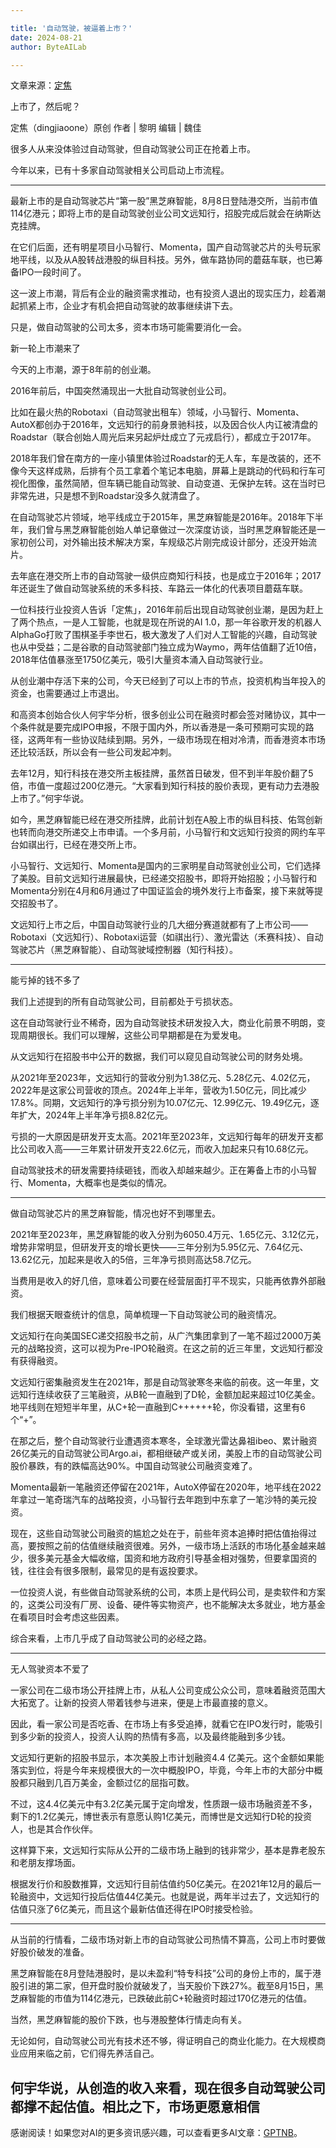 ```yaml
---

title: '自动驾驶，被逼着上市？'
date: 2024-08-21
author: ByteAILab

---
```


文章来源：[定焦](https://mp.weixin.qq.com/s/OV3g073sNlNv9ac9MF3JUA)

上市了，然后呢？

定焦（dingjiaoone）原创
作者 | 黎明
编辑 | 魏佳

很多人从来没体验过自动驾驶，但自动驾驶公司正在抢着上市。

今年以来，已有十多家自动驾驶相关公司启动上市流程。

---
最新上市的是自动驾驶芯片“第一股”黑芝麻智能，8月8日登陆港交所，当前市值114亿港元；即将上市的是自动驾驶创业公司文远知行，招股完成后就会在纳斯达克挂牌。

在它们后面，还有明星项目小马智行、Momenta，国产自动驾驶芯片的头号玩家地平线，以及从A股转战港股的纵目科技。另外，做车路协同的蘑菇车联，也已筹备IPO一段时间了。

这一波上市潮，背后有企业的融资需求推动，也有投资人退出的现实压力，趁着潮起抓紧上市，企业才有机会把自动驾驶的故事继续讲下去。

只是，做自动驾驶的公司太多，资本市场可能需要消化一会。

新一轮上市潮来了

今天的上市潮，源于8年前的创业潮。

2016年前后，中国突然涌现出一大批自动驾驶创业公司。

比如在最火热的Robotaxi（自动驾驶出租车）领域，小马智行、Momenta、AutoX都创办于2016年，文远知行的前身景驰科技，以及因合伙人内讧被清盘的Roadstar（联合创始人周光后来另起炉灶成立了元戎启行），都成立于2017年。

2018年我们曾在南方的一座小镇里体验过Roadstar的无人车，车是改装的，还不像今天这样成熟，后排有个员工拿着个笔记本电脑，屏幕上是跳动的代码和行车可视化图像，虽然简陋，但车辆已能自动驾驶、自动变道、无保护左转。这在当时已非常先进，只是想不到Roadstar没多久就清盘了。

在自动驾驶芯片领域，地平线成立于2015年，黑芝麻智能是2016年。2018年下半年，我们曾与黑芝麻智能创始人单记章做过一次深度访谈，当时黑芝麻智能还是一家初创公司，对外输出技术解决方案，车规级芯片刚完成设计部分，还没开始流片。

去年底在港交所上市的自动驾驶一级供应商知行科技，也是成立于2016年；2017年还诞生了做自动驾驶系统的禾多科技、车路云一体化的代表项目蘑菇车联。

一位科技行业投资人告诉「定焦」，2016年前后出现自动驾驶创业潮，是因为赶上了两个热点，一是人工智能，也就是现在所说的AI 1.0，那一年谷歌开发的机器人AlphaGo打败了围棋圣手李世石，极大激发了人们对人工智能的兴趣，自动驾驶也从中受益；二是谷歌的自动驾驶部门独立成为Waymo，两年估值翻了近10倍，2018年估值暴涨至1750亿美元，吸引大量资本涌入自动驾驶行业。

从创业潮中存活下来的公司，今天已经到了可以上市的节点，投资机构当年投入的资金，也需要通过上市退出。

和高资本创始合伙人何宇华分析，很多创业公司在融资时都会签对赌协议，其中一个条件就是要完成IPO申报，不限于国内外，所以香港是一条可预期可实现的路径，这两年有一些协议陆续到期。另外，一级市场现在相对冷清，而香港资本市场还比较活跃，所以会有一些公司发起冲刺。

去年12月，知行科技在港交所主板挂牌，虽然首日破发，但不到半年股价翻了5倍，市值一度超过200亿港元。“大家看到知行科技的股价表现，更有动力去港股上市了。”何宇华说。

如今，黑芝麻智能已经在港交所挂牌，此前计划在A股上市的纵目科技、佑驾创新也转而向港交所递交上市申请。一个多月前，小马智行和文远知行投资的网约车平台如祺出行，已经在港交所上市。

小马智行、文远知行、Momenta是国内的三家明星自动驾驶创业公司，它们选择了美股。目前文远知行进展最快，已经递交招股书，即将开始招股；小马智行和Momenta分别在4月和6月通过了中国证监会的境外发行上市备案，接下来就等提交招股书了。

文远知行上市之后，中国自动驾驶行业的几大细分赛道就都有了上市公司——Robotaxi（文远知行）、Robotaxi运营（如祺出行）、激光雷达（禾赛科技）、自动驾驶芯片（黑芝麻智能）、自动驾驶域控制器（知行科技）。

---

能亏掉的钱不多了

我们上述提到的所有自动驾驶公司，目前都处于亏损状态。

这在自动驾驶行业不稀奇，因为自动驾驶技术研发投入大，商业化前景不明朗，变现周期很长。我们可以理解，这些公司早期都是在为爱发电。

从文远知行在招股书中公开的数据，我们可以窥见自动驾驶公司的财务处境。

从2021年至2023年，文远知行的营收分别为1.38亿元、5.28亿元、4.02亿元，2022年是这家公司营收的顶点。2024年上半年，营收为1.50亿元，同比减少17.8%。同期，文远知行的净亏损分别为10.07亿元、12.99亿元、19.49亿元，逐年扩大，2024年上半年净亏损8.82亿元。

亏损的一大原因是研发开支太高。2021年至2023年，文远知行每年的研发开支都比公司收入高——三年累计研发开支22.6亿元，而收入加起来只有10.68亿元。

自动驾驶技术的研发需要持续砸钱，而收入却越来越少。正在筹备上市的小马智行、Momenta，大概率也是类似的情况。

---

做自动驾驶芯片的黑芝麻智能，情况也好不到哪里去。

2021年至2023年，黑芝麻智能的收入分别为6050.4万元、1.65亿元、3.12亿元，增势非常明显，但研发开支的增长更快——三年分别为5.95亿元、7.64亿元、13.62亿元，加起来是收入的5倍，三年净亏损则高达58.7亿元。

当费用是收入的好几倍，意味着公司要在经营层面打平不现实，只能再依靠外部融资。

我们根据天眼查统计的信息，简单梳理一下自动驾驶公司的融资情况。

文远知行在向美国SEC递交招股书之前，从广汽集团拿到了一笔不超过2000万美元的战略投资，这可以视为Pre-IPO轮融资。在这之前的近三年里，文远知行都没有获得融资。

文远知行密集融资发生在2021年，那是自动驾驶寒冬来临的前夜。这一年里，文远知行连续收获了三笔融资，从B轮一直融到了D轮，金额加起来超过10亿美金。地平线则在短短半年里，从C+轮一直融到C++++++轮，你没看错，这里有6个“+”。

在那之后，整个自动驾驶行业遭遇资本寒冬，全球激光雷达鼻祖ibeo、累计融资26亿美元的自动驾驶公司Argo.ai，都相继破产或关闭，美股上市的自动驾驶公司股价暴跌，有的跌幅高达90%。中国自动驾驶公司融资变难了。

Momenta最新一笔融资还停留在2021年，AutoX停留在2020年，地平线在2022年拿过一笔奇瑞汽车的战略投资，小马智行去年跑到中东拿了一笔沙特的美元投资。

现在，这些自动驾驶公司融资的尴尬之处在于，前些年资本追捧时把估值抬得过高，要按照之前的估值继续融资很难。另外，一级市场上活跃的市场化基金越来越少，很多美元基金大幅收缩，国资和地方政府引导基金相对强势，但要拿国资的钱，往往会有很多限制，最常见的是有返投要求。

一位投资人说，有些做自动驾驶系统的公司，本质上是代码公司，是卖软件和方案的，这类公司没有厂房、设备、硬件等实物资产，也不能解决太多就业，地方基金在看项目时会考虑这些因素。

综合来看，上市几乎成了自动驾驶公司的必经之路。

---

无人驾驶资本不爱了

一家公司在二级市场公开挂牌上市，从私人公司变成公众公司，意味着融资范围大大拓宽了。让新的投资人带着钱参与进来，便是上市最直接的意义。

因此，看一家公司是否吃香、在市场上有多受追捧，就看它在IPO发行时，能吸引到多少新的投资人，投资人认购的热情有多高，以及最终能融到多少钱。

文远知行更新的招股书显示，本次美股上市计划融资4.4 亿美元。这个金额如果能落实到位，将是今年来规模很大的一次中概股IPO，毕竟，今年上市的大部分中概股都只融到几百万美金，金额过亿的屈指可数。

不过，这4.4亿美元中有3.2亿美元属于定向增发，性质跟一级市场融资差不多，剩下的1.2亿美元，博世表示有意愿认购1亿美元，而博世是文远知行D轮的投资人，也是其合作伙伴。

这样算下来，文远知行实际从公开的二级市场上融到的钱非常少，基本是靠老股东和老朋友撑场面。

根据发行价和股数推算，文远知行目前估值约50亿美元。在2021年12月的最后一轮融资中，文远知行投后估值44亿美元。也就是说，两年半过去了，文远知行的估值只涨了6亿美元，而且这个最新估值还得在IPO时接受检验。

---

从当前的行情看，二级市场对新上市的自动驾驶公司热情不算高，公司上市时要做好股价破发的准备。

黑芝麻智能在8月登陆港股时，是以未盈利“特专科技”公司的身份上市的，属于港股引进的第二家，但开盘时股价就破发了，当天股价下跌27%。截至8月15日，黑芝麻智能的市值为114亿港元，已跌破此前C+轮融资时超过170亿港元的估值。

当然，黑芝麻智能的股价下跌，也与港股整体行情走向有关。

无论如何，自动驾驶公司光有技术还不够，得证明自己的商业化能力。在大规模商业应用来临之前，它们得先养活自己。

何宇华说，从创造的收入来看，现在很多自动驾驶公司都撑不起估值。相比之下，市场更愿意相信
---
感谢阅读！如果您对AI的更多资讯感兴趣，可以查看更多AI文章：[GPTNB](https://gptnb.com)。